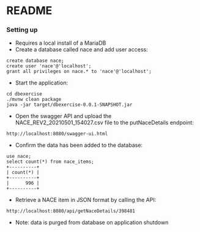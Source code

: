 # README #

### Setting up ###

* Requires a local install of a MariaDB
* Create a database called nace and add user access:

```
create database nace;
create user 'nace'@'localhost';
grant all privileges on nace.* to 'nace'@'localhost';
```

* Start the application:

```
cd dbexercise
./mvnw clean package
java -jar target/dbexercise-0.0.1-SNAPSHOT.jar
```

* Open the swagger API and upload the NACE_REV2_20210501_154027.csv file to the putNaceDetails endpoint:

```
http://localhost:8080/swagger-ui.html
``` 

* Confirm the data has been added to the database:

```
use nace;
select count(*) from nace_items;
+----------+
| count(*) |
+----------+
|      996 |
+----------+
```

* Retrieve a NACE item in JSON format by calling the API:

```
http://localhost:8080/api/getNaceDetails/398481
```

* Note: data is purged from database on application shutdown